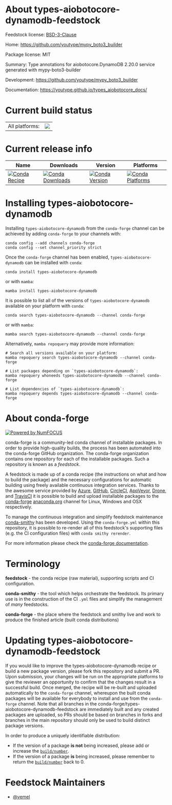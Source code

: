 About types-aiobotocore-dynamodb-feedstock
==========================================

Feedstock license: [BSD-3-Clause](https://github.com/conda-forge/types-aiobotocore-dynamodb-feedstock/blob/main/LICENSE.txt)

Home: https://github.com/youtype/mypy_boto3_builder

Package license: MIT

Summary: Type annotations for aiobotocore.DynamoDB 2.20.0 service generated with mypy-boto3-builder

Development: https://github.com/youtype/mypy_boto3_builder

Documentation: https://youtype.github.io/types_aiobotocore_docs/

Current build status
====================


<table><tr><td>All platforms:</td>
    <td>
      <a href="https://dev.azure.com/conda-forge/feedstock-builds/_build/latest?definitionId=16779&branchName=main">
        <img src="https://dev.azure.com/conda-forge/feedstock-builds/_apis/build/status/types-aiobotocore-dynamodb-feedstock?branchName=main">
      </a>
    </td>
  </tr>
</table>

Current release info
====================

| Name | Downloads | Version | Platforms |
| --- | --- | --- | --- |
| [![Conda Recipe](https://img.shields.io/badge/recipe-types--aiobotocore--dynamodb-green.svg)](https://anaconda.org/conda-forge/types-aiobotocore-dynamodb) | [![Conda Downloads](https://img.shields.io/conda/dn/conda-forge/types-aiobotocore-dynamodb.svg)](https://anaconda.org/conda-forge/types-aiobotocore-dynamodb) | [![Conda Version](https://img.shields.io/conda/vn/conda-forge/types-aiobotocore-dynamodb.svg)](https://anaconda.org/conda-forge/types-aiobotocore-dynamodb) | [![Conda Platforms](https://img.shields.io/conda/pn/conda-forge/types-aiobotocore-dynamodb.svg)](https://anaconda.org/conda-forge/types-aiobotocore-dynamodb) |

Installing types-aiobotocore-dynamodb
=====================================

Installing `types-aiobotocore-dynamodb` from the `conda-forge` channel can be achieved by adding `conda-forge` to your channels with:

```
conda config --add channels conda-forge
conda config --set channel_priority strict
```

Once the `conda-forge` channel has been enabled, `types-aiobotocore-dynamodb` can be installed with `conda`:

```
conda install types-aiobotocore-dynamodb
```

or with `mamba`:

```
mamba install types-aiobotocore-dynamodb
```

It is possible to list all of the versions of `types-aiobotocore-dynamodb` available on your platform with `conda`:

```
conda search types-aiobotocore-dynamodb --channel conda-forge
```

or with `mamba`:

```
mamba search types-aiobotocore-dynamodb --channel conda-forge
```

Alternatively, `mamba repoquery` may provide more information:

```
# Search all versions available on your platform:
mamba repoquery search types-aiobotocore-dynamodb --channel conda-forge

# List packages depending on `types-aiobotocore-dynamodb`:
mamba repoquery whoneeds types-aiobotocore-dynamodb --channel conda-forge

# List dependencies of `types-aiobotocore-dynamodb`:
mamba repoquery depends types-aiobotocore-dynamodb --channel conda-forge
```


About conda-forge
=================

[![Powered by
NumFOCUS](https://img.shields.io/badge/powered%20by-NumFOCUS-orange.svg?style=flat&colorA=E1523D&colorB=007D8A)](https://numfocus.org)

conda-forge is a community-led conda channel of installable packages.
In order to provide high-quality builds, the process has been automated into the
conda-forge GitHub organization. The conda-forge organization contains one repository
for each of the installable packages. Such a repository is known as a *feedstock*.

A feedstock is made up of a conda recipe (the instructions on what and how to build
the package) and the necessary configurations for automatic building using freely
available continuous integration services. Thanks to the awesome service provided by
[Azure](https://azure.microsoft.com/en-us/services/devops/), [GitHub](https://github.com/),
[CircleCI](https://circleci.com/), [AppVeyor](https://www.appveyor.com/),
[Drone](https://cloud.drone.io/welcome), and [TravisCI](https://travis-ci.com/)
it is possible to build and upload installable packages to the
[conda-forge](https://anaconda.org/conda-forge) [anaconda.org](https://anaconda.org/)
channel for Linux, Windows and OSX respectively.

To manage the continuous integration and simplify feedstock maintenance
[conda-smithy](https://github.com/conda-forge/conda-smithy) has been developed.
Using the ``conda-forge.yml`` within this repository, it is possible to re-render all of
this feedstock's supporting files (e.g. the CI configuration files) with ``conda smithy rerender``.

For more information please check the [conda-forge documentation](https://conda-forge.org/docs/).

Terminology
===========

**feedstock** - the conda recipe (raw material), supporting scripts and CI configuration.

**conda-smithy** - the tool which helps orchestrate the feedstock.
                   Its primary use is in the construction of the CI ``.yml`` files
                   and simplify the management of *many* feedstocks.

**conda-forge** - the place where the feedstock and smithy live and work to
                  produce the finished article (built conda distributions)


Updating types-aiobotocore-dynamodb-feedstock
=============================================

If you would like to improve the types-aiobotocore-dynamodb recipe or build a new
package version, please fork this repository and submit a PR. Upon submission,
your changes will be run on the appropriate platforms to give the reviewer an
opportunity to confirm that the changes result in a successful build. Once
merged, the recipe will be re-built and uploaded automatically to the
`conda-forge` channel, whereupon the built conda packages will be available for
everybody to install and use from the `conda-forge` channel.
Note that all branches in the conda-forge/types-aiobotocore-dynamodb-feedstock are
immediately built and any created packages are uploaded, so PRs should be based
on branches in forks and branches in the main repository should only be used to
build distinct package versions.

In order to produce a uniquely identifiable distribution:
 * If the version of a package **is not** being increased, please add or increase
   the [``build/number``](https://docs.conda.io/projects/conda-build/en/latest/resources/define-metadata.html#build-number-and-string).
 * If the version of a package **is** being increased, please remember to return
   the [``build/number``](https://docs.conda.io/projects/conda-build/en/latest/resources/define-metadata.html#build-number-and-string)
   back to 0.

Feedstock Maintainers
=====================

* [@vemel](https://github.com/vemel/)

